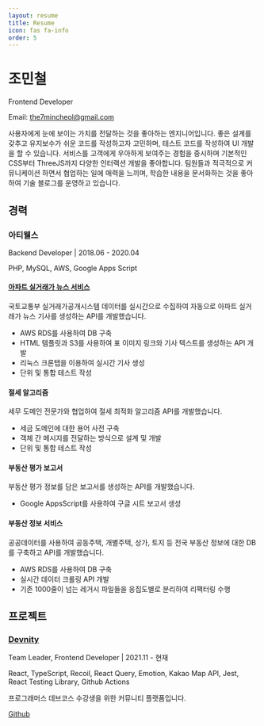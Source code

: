 ```yaml
---
layout: resume
title: Resume
icon: fas fa-info
order: 5
---
```


<h1 class="title">조민철</h1>

<p class="description">Frontend Developer</p>

Email: [the7mincheol@gmail.com](mailto:the7mincheol@gmail.com)

사용자에게 눈에 보이는 가치를 전달하는 것을 좋아하는 엔지니어입니다. 좋은 설계를 갖추고 유지보수가 쉬운 코드를 작성하고자 고민하며, 테스트 코드를 작성하여 UI 개발을 할 수 있습니다. 서비스를 고객에게 우아하게 보여주는 경험을 중시하며 기본적인 CSS부터 ThreeJS까지 다양한 인터랙션 개발을 좋아합니다. 팀원들과 적극적으로 커뮤니케이션 하면서 협업하는 일에 매력을 느끼며, 학습한 내용을 문서화하는 것을 좋아하여 기술 블로그를 운영하고 있습니다.

## 경력

### 아티웰스

Backend Developer \| 2018.06 - 2020.04

PHP, MySQL, AWS, Google Apps Script

#### [아파트 실거래가 뉴스 서비스](https://biz.chosun.com/site/data/html_dir/2020/09/23/2020092301294.html)

국토교통부 실거래가공개시스템 데이터를 실시간으로 수집하여 자동으로 아파트 실거래가 뉴스 기사를 생성하는 API를 개발했습니다.

- AWS RDS를 사용하여 DB 구축
- HTML 템플릿과 S3를 사용하여 표 이미지 링크와 기사 텍스트를 생성하는 API 개발
- 리눅스 크론탭을 이용하여 실시간 기사 생성
- 단위 및 통합 테스트 작성

#### 절세 알고리즘

세무 도메인 전문가와 협업하여 절세 최적화 알고리즘 API를 개발했습니다.

- 세금 도메인에 대한 용어 사전 구축
- 객체 간 메시지를 전달하는 방식으로 설계 및 개발
- 단위 및 통합 테스트 작성

#### 부동산 평가 보고서

부동산 평가 정보를 담은 보고서를 생성하는 API를 개발했습니다.

- Google AppsScript를 사용하여 구글 시트 보고서 생성

#### 부동산 정보 서비스

공공데이터를 사용하여 공동주택, 개별주택, 상가, 토지 등 전국 부동산 정보에 대한 DB를 구축하고 API를 개발했습니다.

- AWS RDS를 사용하여 DB 구축
- 실시간 데이터 크롤링 API 개발
- 기존 1000줄이 넘는 레거시 파일들을 응집도별로 분리하여 리팩터링 수행

## 프로젝트

### [Devnity](https://devnity.xyz/)

Team Leader, Frontend Developer | 2021.11 - 현재

React, TypeScript, Recoil, React Query, Emotion, Kakao Map API, Jest, React Testing Library, Github Actions

프로그래머스 데브코스 수강생을 위한 커뮤니티 플랫폼입니다.

[Github](https://github.com/prgrms-web-devcourse/Team_BbungCles_Devnity_FE)
